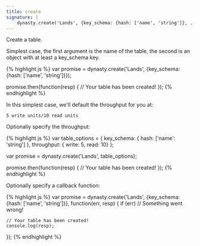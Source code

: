 ```yaml
---
title: create
signature: |
    dynasty.create('Lands', {key_schema: {hash: ['name', 'string']}, ...}) ⇒ promise
---
```


Create a table.

Simplest case, the first argument is the name of the table, the second is an
object with at least a key_schema key.

{% highlight js %}
var promise = dynasty.create('Lands', {key_schema: {hash: ['name', 'string']}});

promise.then(function(resp) {
    // Your table has been created!
});
{% endhighlight %}

In this simplest case, we'll default the throughput for you at:

`5 write units/10 read units`

Optionally specify the throughput:

{% highlight js %}
var table_options = {
    key_schema: { hash: ['name': 'string'] },
    throughput: { write: 5, read: 10}
};

var promise = dynasty.create('Lands', table_options);

promise.then(function(resp) {
    // Your table has been created!
});
{% endhighlight %}

Optionally specify a callback function:

{% highlight js %}
var promise = dynasty.create('Lands', {key_schema: {hash: ['name', 'string']}}, function(err, resp) {
    if (err) // Something went wrong!
    
    // Your table has been created!
    console.log(resp);
});
{% endhighlight %}
